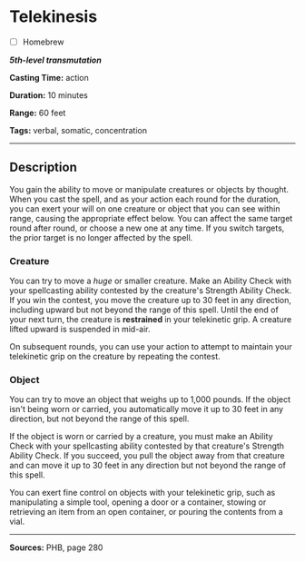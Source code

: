 # Telekinesis

- [ ] Homebrew

***5th-level transmutation***

**Casting Time:** action

**Duration:** 10 minutes

**Range:** 60 feet

**Tags:** verbal, somatic, concentration

---

## Description
You gain the ability to move or manipulate creatures or objects by thought.
When you cast the spell, and as your action each round for the duration, you can exert your will on one creature or object that you can see within range, causing the appropriate effect below.
You can affect the same target round after round, or choose a new one at any time.
If you switch targets, the prior target is no longer affected by the spell.

### Creature
You can try to move a *huge* or smaller creature.
Make an Ability Check with your spellcasting ability contested by the creature's Strength Ability Check.
If you win the contest, you move the creature up to 30 feet in any direction, including upward but not beyond the range of this spell.
Until the end of your next turn, the creature is **restrained** in your telekinetic grip.
A creature lifted upward is suspended in mid-air.

On subsequent rounds, you can use your action to attempt to maintain your telekinetic grip on the creature by repeating the contest.

### Object
You can try to move an object that weighs up to 1,000 pounds.
If the object isn't being worn or carried, you automatically move it up to 30 feet in any direction, but not beyond the range of this spell.

If the object is worn or carried by a creature, you must make an Ability Check with your spellcasting ability contested by that creature's Strength Ability Check.
If you succeed, you pull the object away from that creature and can move it up to 30 feet in any direction but not beyond the range of this spell.

You can exert fine control on objects with your telekinetic grip, such as manipulating a simple tool, opening a door or a container, stowing or retrieving an item from an open container, or pouring the contents from a vial.

---

**Sources:** PHB, page 280
